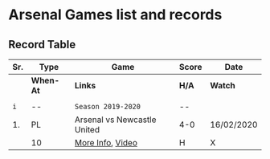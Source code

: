 # Arsenal Games list and records

## Record Table
|**Sr.**|**Type**|**Game**|**Score**|**Date**|
|---|---|---|---|---|
||**When-At**|**Links**|**H/A**|**Watch**|
|||||
|`i`|--|`Season 2019-2020`|--||
|1.|PL|Arsenal vs Newcastle United|4-0 | 16/02/2020 |
||10|[More Info](https://www.arsenal.com/fixture/arsenal/2020-feb-16/newcastle-united), [Video](https://www.youtube.com/watch?v=mblISuCSes0&feature=onebox)|H|X||


<!-- 
|||Arsenal vs|0-0|//2020|
|||[]()|H/A|X||
 -->